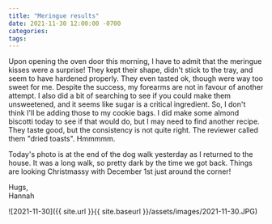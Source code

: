 ```yaml
---
title: "Meringue results"
date: 2021-11-30 12:00:00 -0700
categories:
tags:
---
```


Upon opening the oven door this morning, I have to admit that the meringue kisses were a surprise! They kept their shape, didn't stick to the tray, and seem to have hardened properly. They even tasted ok, though were way too sweet for me. Despite the success, my forearms are not in favour of another attempt. I also did a bit of searching to see if you could make them unsweetened, and it seems like sugar is a critical ingredient. So, I don't think I'll be adding those to my cookie bags. I did make some almond biscotti today to see if that would do, but I may need to find another recipe. They taste good, but the consistency is not quite right. The reviewer called them "dried toasts". Hmmmmm.

Today's photo is at the end of the dog walk yesterday as I returned to the house. It was a long walk, so pretty dark by the time we got back. Things are looking Christmassy with December 1st just around the corner!

Hugs,<br />
Hannah

![2021-11-30]({{ site.url }}{{ site.baseurl }}/assets/images/2021-11-30.JPG)